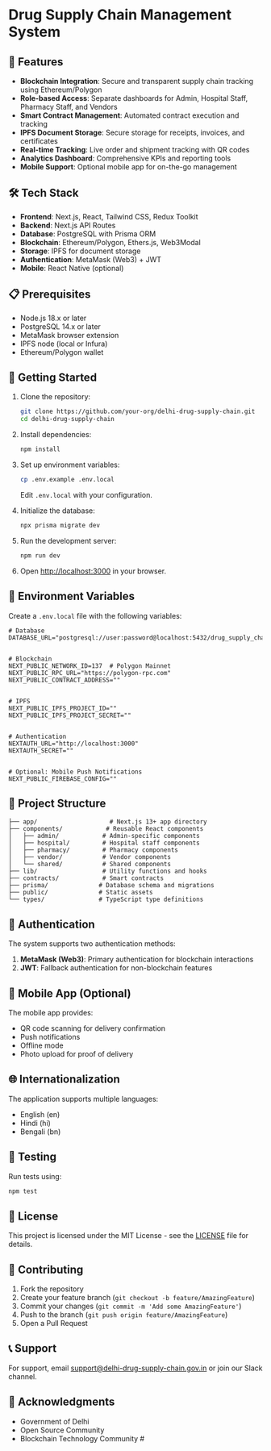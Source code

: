 # Drug Supply Chain Management System


## 🚀 Features


- **Blockchain Integration**: Secure and transparent supply chain tracking using Ethereum/Polygon
- **Role-based Access**: Separate dashboards for Admin, Hospital Staff, Pharmacy Staff, and Vendors
- **Smart Contract Management**: Automated contract execution and tracking
- **IPFS Document Storage**: Secure storage for receipts, invoices, and certificates
- **Real-time Tracking**: Live order and shipment tracking with QR codes
- **Analytics Dashboard**: Comprehensive KPIs and reporting tools
- **Mobile Support**: Optional mobile app for on-the-go management

  
## 🛠️ Tech Stack


- **Frontend**: Next.js, React, Tailwind CSS, Redux Toolkit
- **Backend**: Next.js API Routes
- **Database**: PostgreSQL with Prisma ORM
- **Blockchain**: Ethereum/Polygon, Ethers.js, Web3Modal
- **Storage**: IPFS for document storage
- **Authentication**: MetaMask (Web3) + JWT
- **Mobile**: React Native (optional)
  
  
## 📋 Prerequisites


- Node.js 18.x or later
- PostgreSQL 14.x or later
- MetaMask browser extension
- IPFS node (local or Infura)
- Ethereum/Polygon wallet

 
## 🚀 Getting Started


1. Clone the repository:
   ```bash
   git clone https://github.com/your-org/delhi-drug-supply-chain.git
   cd delhi-drug-supply-chain
   ```
   

2. Install dependencies:
   ```bash
   npm install
   ```


3. Set up environment variables:
   ```bash
   cp .env.example .env.local
   ```
   Edit `.env.local` with your configuration.
   

5. Initialize the database:
   ```bash
   npx prisma migrate dev
   ```


6. Run the development server:
   ```bash
   npm run dev
   ```


7. Open [http://localhost:3000](http://localhost:3000) in your browser.


## 🔧 Environment Variables


Create a `.env.local` file with the following variables:


```env
# Database
DATABASE_URL="postgresql://user:password@localhost:5432/drug_supply_chain"


# Blockchain
NEXT_PUBLIC_NETWORK_ID=137  # Polygon Mainnet
NEXT_PUBLIC_RPC_URL="https://polygon-rpc.com"
NEXT_PUBLIC_CONTRACT_ADDRESS=""


# IPFS
NEXT_PUBLIC_IPFS_PROJECT_ID=""
NEXT_PUBLIC_IPFS_PROJECT_SECRET=""


# Authentication
NEXTAUTH_URL="http://localhost:3000"
NEXTAUTH_SECRET=""


# Optional: Mobile Push Notifications
NEXT_PUBLIC_FIREBASE_CONFIG=""
```


## 📁 Project Structure


```
├── app/                    # Next.js 13+ app directory
├── components/            # Reusable React components
│   ├── admin/            # Admin-specific components
│   ├── hospital/         # Hospital staff components
│   ├── pharmacy/         # Pharmacy components
│   ├── vendor/           # Vendor components
│   └── shared/           # Shared components
├── lib/                  # Utility functions and hooks
├── contracts/            # Smart contracts
├── prisma/              # Database schema and migrations
├── public/              # Static assets
└── types/               # TypeScript type definitions
```


## 🔐 Authentication


The system supports two authentication methods:
1. **MetaMask (Web3)**: Primary authentication for blockchain interactions
2. **JWT**: Fallback authentication for non-blockchain features


## 📱 Mobile App (Optional)


The mobile app provides:
- QR code scanning for delivery confirmation
- Push notifications
- Offline mode
- Photo upload for proof of delivery


## 🌐 Internationalization


The application supports multiple languages:
- English (en)
- Hindi (hi)
- Bengali (bn)


## 🧪 Testing


Run tests using:
```bash
npm test
```


## 📄 License


This project is licensed under the MIT License - see the [LICENSE](LICENSE) file for details.


## 🤝 Contributing


1. Fork the repository
3. Create your feature branch (`git checkout -b feature/AmazingFeature`)
4. Commit your changes (`git commit -m 'Add some AmazingFeature'`)
5. Push to the branch (`git push origin feature/AmazingFeature`)
6. Open a Pull Request

## 📞 Support

For support, email support@delhi-drug-supply-chain.gov.in or join our Slack channel.

## 🙏 Acknowledgments

- Government of Delhi
- Open Source Community
- Blockchain Technology Community #
